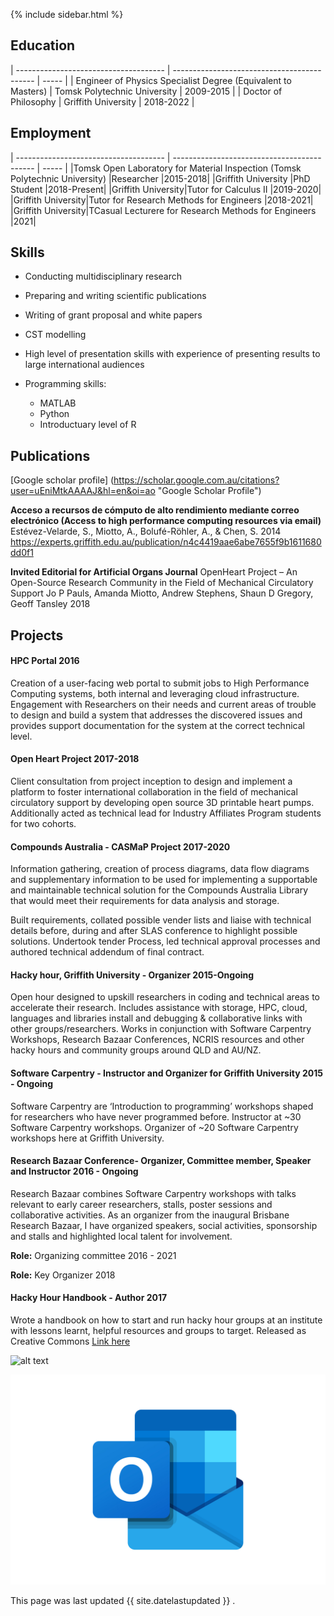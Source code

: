 
{% include sidebar.html %}


## Education

| ------------------------------------- | ------------------------------------------- | ----- |
| Engineer of Physics Specialist Degree (Equivalent to Masters) | Tomsk Polytechnic University          | 2009-2015 |
| Doctor of Philosophy | Griffith University | 2018-2022 |


## Employment

| ------------------------------------- | ------------------------------------------- | ----- |
|Tomsk Open Laboratory for Material Inspection (Tomsk Polytechnic University) |Researcher        |2015-2018|
|Griffith University      |PhD Student       |2018-Present|
|Griffith University|Tutor for Calculus II |2019-2020|
|Griffith University|Tutor for Research Methods for Engineers |2018-2021|
|Griffith University|TCasual Lecturere for Research Methods for Engineers |2021|

## Skills

- Conducting multidisciplinary research
- Preparing and writing scientific publications 
- Writing of grant proposal and white papers 
- CST modelling
- High level of presentation skills with experience of presenting results to large international audiences

- Programming skills:
  - MATLAB 
  - Python
  - Introductuary level of R 


## Publications

[Google scholar profile] (https://scholar.google.com.au/citations?user=uEniMtkAAAAJ&hl=en&oi=ao "Google Scholar Profile")

**Acceso a recursos de cómputo de alto rendimiento mediante correo electrónico (Access to high performance computing resources via email)**
Estévez-Velarde, S., Miotto, A., Bolufé-Röhler, A., & Chen, S. 2014
https://experts.griffith.edu.au/publication/n4c4419aae6abe7655f9b1611680dd0f1


**Invited Editorial for Artificial Organs Journal**
OpenHeart Project – An Open-Source Research Community in the Field of Mechanical Circulatory Support
Jo P Pauls, Amanda Miotto, Andrew Stephens, Shaun D Gregory, Geoff Tansley 2018



## Projects


#### HPC Portal  2016
Creation of a user-facing web portal to submit jobs to High Performance Computing systems, both internal and leveraging cloud infrastructure. Engagement with Researchers on their needs and current areas of trouble to design and build a system that addresses the discovered issues and provides support documentation for the system at the correct technical level.


#### Open Heart Project 2017-2018
Client consultation from project inception to design and implement a platform to foster international collaboration in the field of mechanical circulatory support by developing open source 3D printable heart pumps. Additionally acted as technical lead for Industry Affiliates Program students for two cohorts.


#### Compounds Australia - CASMaP Project 2017-2020
Information gathering, creation of process diagrams, data flow diagrams and supplementary information to be used for implementing a supportable and maintainable technical solution for the Compounds Australia Library that would meet their requirements for data analysis and storage.

Built requirements, collated possible vender lists and liaise with technical details before, during and after SLAS conference to highlight possible solutions. 
Undertook tender Process, led technical approval processes and authored technical addendum of final contract.


#### Hacky hour, Griffith University - Organizer 2015-Ongoing
Open hour designed to upskill researchers in coding and technical areas to accelerate their research. Includes assistance with storage, HPC, cloud, languages and libraries install and debugging & collaborative links with other groups/researchers. Works in conjunction with Software Carpentry Workshops, Research Bazaar Conferences, NCRIS resources and other hacky hours and community groups around QLD and AU/NZ. 


#### Software Carpentry - Instructor and Organizer for Griffith University 2015 - Ongoing
Software Carpentry are ‘Introduction to programming’ workshops shaped for researchers who have never programmed before. 
Instructor at ~30 Software Carpentry workshops.
Organizer of ~20 Software Carpentry workshops here at Griffith University.


#### Research Bazaar Conference- Organizer, Committee member, Speaker and Instructor 2016 - Ongoing
Research Bazaar combines Software Carpentry workshops with talks relevant to early career researchers, stalls, poster sessions and collaborative activities. As an organizer from the inaugural Brisbane Research Bazaar, I have organized speakers, social activities, sponsorship and stalls and highlighted local talent for involvement. 

**Role:** Organizing committee 2016 - 2021

**Role:** Key Organizer 2018


#### Hacky Hour Handbook - Author 2017
Wrote a handbook on how to start and run hacky hour groups at an institute with lessons learnt, helpful resources and groups to target. Released as Creative Commons [Link here](https://github.com/amandamiotto/HackyHourHandbook)


![alt text](https://github.com/yasalchak/CV/blob/0284f744eef9194ed56e20ba416081a3580c0f61/assets/LinkedInLogo.png "LinkedInLogo")

![alt text][logo]

[logo]:https://github.com/yasalchak/CV/blob/450d866542080ee880c8750a0f9c311df3ec5aba/assets/Outlook.com-Logo.wine.jpg "Outlook.com-Logo.wine" 


This page was last updated {{ site.datelastupdated }} .
